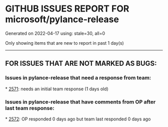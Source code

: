 
# GITHUB ISSUES REPORT FOR microsoft/pylance-release


Generated on 2022-04-17 using: stale=30, all=0


Only showing items that are new to report in past 1 day(s)


---

## FOR ISSUES THAT ARE NOT MARKED AS BUGS:


### Issues in pylance-release that need a response from team:


\* [2571](https://github.com/microsoft/pylance-release/issues/2571 "rename python file: no change/preview instances in the files"): needs an initial team response (1 days old)

### Issues in pylance-release that have comments from OP after last team response:


\* [2572](https://github.com/microsoft/pylance-release/issues/2572 "Intellisense not working for Panel package with Pylance Language Server"): OP responded 0 days ago but team last responded 0 days ago
